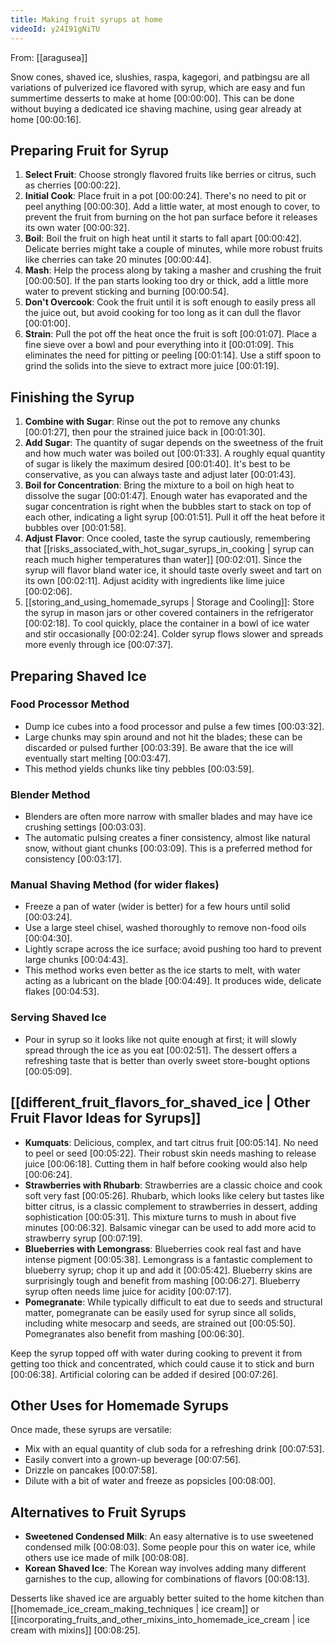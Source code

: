 ```yaml
---
title: Making fruit syrups at home
videoId: y24I91gNiTU
---
```


From: [[aragusea]] <br/> 

Snow cones, shaved ice, slushies, raspa, kagegori, and patbingsu are all variations of pulverized ice flavored with syrup, which are easy and fun summertime desserts to make at home <a class="yt-timestamp" data-t="00:00:00">[00:00:00]</a>. This can be done without buying a dedicated ice shaving machine, using gear already at home <a class="yt-timestamp" data-t="00:00:16">[00:00:16]</a>.

## Preparing Fruit for Syrup

1.  **Select Fruit**: Choose strongly flavored fruits like berries or citrus, such as cherries <a class="yt-timestamp" data-t="00:00:22">[00:00:22]</a>.
2.  **Initial Cook**: Place fruit in a pot <a class="yt-timestamp" data-t="00:00:24">[00:00:24]</a>. There's no need to pit or peel anything <a class="yt-timestamp" data-t="00:00:30">[00:00:30]</a>. Add a little water, at most enough to cover, to prevent the fruit from burning on the hot pan surface before it releases its own water <a class="yt-timestamp" data-t="00:00:32">[00:00:32]</a>.
3.  **Boil**: Boil the fruit on high heat until it starts to fall apart <a class="yt-timestamp" data-t="00:00:42">[00:00:42]</a>. Delicate berries might take a couple of minutes, while more robust fruits like cherries can take 20 minutes <a class="yt-timestamp" data-t="00:00:44">[00:00:44]</a>.
4.  **Mash**: Help the process along by taking a masher and crushing the fruit <a class="yt-timestamp" data-t="00:00:50">[00:00:50]</a>. If the pan starts looking too dry or thick, add a little more water to prevent sticking and burning <a class="yt-timestamp" data-t="00:00:54">[00:00:54]</a>.
5.  **Don't Overcook**: Cook the fruit until it is soft enough to easily press all the juice out, but avoid cooking for too long as it can dull the flavor <a class="yt-timestamp" data-t="00:01:00">[00:01:00]</a>.
6.  **Strain**: Pull the pot off the heat once the fruit is soft <a class="yt-timestamp" data-t="00:01:07">[00:01:07]</a>. Place a fine sieve over a bowl and pour everything into it <a class="yt-timestamp" data-t="00:01:09">[00:01:09]</a>. This eliminates the need for pitting or peeling <a class="yt-timestamp" data-t="00:01:14">[00:01:14]</a>. Use a stiff spoon to grind the solids into the sieve to extract more juice <a class="yt-timestamp" data-t="00:01:19">[00:01:19]</a>.

## Finishing the Syrup

1.  **Combine with Sugar**: Rinse out the pot to remove any chunks <a class="yt-timestamp" data-t="00:01:27">[00:01:27]</a>, then pour the strained juice back in <a class="yt-timestamp" data-t="00:01:30">[00:01:30]</a>.
2.  **Add Sugar**: The quantity of sugar depends on the sweetness of the fruit and how much water was boiled out <a class="yt-timestamp" data-t="00:01:33">[00:01:33]</a>. A roughly equal quantity of sugar is likely the maximum desired <a class="yt-timestamp" data-t="00:01:40">[00:01:40]</a>. It's best to be conservative, as you can always taste and adjust later <a class="yt-timestamp" data-t="00:01:43">[00:01:43]</a>.
3.  **Boil for Concentration**: Bring the mixture to a boil on high heat to dissolve the sugar <a class="yt-timestamp" data-t="00:01:47">[00:01:47]</a>. Enough water has evaporated and the sugar concentration is right when the bubbles start to stack on top of each other, indicating a light syrup <a class="yt-timestamp" data-t="00:01:51">[00:01:51]</a>. Pull it off the heat before it bubbles over <a class="yt-timestamp" data-t="00:01:58">[00:01:58]</a>.
4.  **Adjust Flavor**: Once cooled, taste the syrup cautiously, remembering that [[risks_associated_with_hot_sugar_syrups_in_cooking | syrup can reach much higher temperatures than water]] <a class="yt-timestamp" data-t="00:02:01">[00:02:01]</a>. Since the syrup will flavor bland water ice, it should taste overly sweet and tart on its own <a class="yt-timestamp" data-t="00:02:11">[00:02:11]</a>. Adjust acidity with ingredients like lime juice <a class="yt-timestamp" data-t="00:02:06">[00:02:06]</a>.
5.  [[storing_and_using_homemade_syrups | Storage and Cooling]]: Store the syrup in mason jars or other covered containers in the refrigerator <a class="yt-timestamp" data-t="00:02:18">[00:02:18]</a>. To cool quickly, place the container in a bowl of ice water and stir occasionally <a class="yt-timestamp" data-t="00:02:24">[00:02:24]</a>. Colder syrup flows slower and spreads more evenly through ice <a class="yt-timestamp" data-t="00:07:37">[00:07:37]</a>.

## Preparing Shaved Ice

### Food Processor Method

*   Dump ice cubes into a food processor and pulse a few times <a class="yt-timestamp" data-t="00:03:32">[00:03:32]</a>.
*   Large chunks may spin around and not hit the blades; these can be discarded or pulsed further <a class="yt-timestamp" data-t="00:03:39">[00:03:39]</a>. Be aware that the ice will eventually start melting <a class="yt-timestamp" data-t="00:03:47">[00:03:47]</a>.
*   This method yields chunks like tiny pebbles <a class="yt-timestamp" data-t="00:03:59">[00:03:59]</a>.

### Blender Method

*   Blenders are often more narrow with smaller blades and may have ice crushing settings <a class="yt-timestamp" data-t="00:03:03">[00:03:03]</a>.
*   The automatic pulsing creates a finer consistency, almost like natural snow, without giant chunks <a class="yt-timestamp" data-t="00:03:09">[00:03:09]</a>. This is a preferred method for consistency <a class="yt-timestamp" data-t="00:03:17">[00:03:17]</a>.

### Manual Shaving Method (for wider flakes)

*   Freeze a pan of water (wider is better) for a few hours until solid <a class="yt-timestamp" data-t="00:03:24">[00:03:24]</a>.
*   Use a large steel chisel, washed thoroughly to remove non-food oils <a class="yt-timestamp" data-t="00:04:30">[00:04:30]</a>.
*   Lightly scrape across the ice surface; avoid pushing too hard to prevent large chunks <a class="yt-timestamp" data-t="00:04:43">[00:04:43]</a>.
*   This method works even better as the ice starts to melt, with water acting as a lubricant on the blade <a class="yt-timestamp" data-t="00:04:49">[00:04:49]</a>. It produces wide, delicate flakes <a class="yt-timestamp" data-t="00:04:53">[00:04:53]</a>.

### Serving Shaved Ice

*   Pour in syrup so it looks like not quite enough at first; it will slowly spread through the ice as you eat <a class="yt-timestamp" data-t="00:02:51">[00:02:51]</a>. The dessert offers a refreshing taste that is better than overly sweet store-bought options <a class="yt-timestamp" data-t="00:05:09">[00:05:09]</a>.

## [[different_fruit_flavors_for_shaved_ice | Other Fruit Flavor Ideas for Syrups]]

*   **Kumquats**: Delicious, complex, and tart citrus fruit <a class="yt-timestamp" data-t="00:05:14">[00:05:14]</a>. No need to peel or seed <a class="yt-timestamp" data-t="00:05:22">[00:05:22]</a>. Their robust skin needs mashing to release juice <a class="yt-timestamp" data-t="00:06:18">[00:06:18]</a>. Cutting them in half before cooking would also help <a class="yt-timestamp" data-t="00:06:24">[00:06:24]</a>.
*   **Strawberries with Rhubarb**: Strawberries are a classic choice and cook soft very fast <a class="yt-timestamp" data-t="00:05:26">[00:05:26]</a>. Rhubarb, which looks like celery but tastes like bitter citrus, is a classic complement to strawberries in dessert, adding sophistication <a class="yt-timestamp" data-t="00:05:31">[00:05:31]</a>. This mixture turns to mush in about five minutes <a class="yt-timestamp" data-t="00:06:32">[00:06:32]</a>. Balsamic vinegar can be used to add more acid to strawberry syrup <a class="yt-timestamp" data-t="00:07:19">[00:07:19]</a>.
*   **Blueberries with Lemongrass**: Blueberries cook real fast and have intense pigment <a class="yt-timestamp" data-t="00:05:38">[00:05:38]</a>. Lemongrass is a fantastic complement to blueberry syrup; chop it up and add it <a class="yt-timestamp" data-t="00:05:42">[00:05:42]</a>. Blueberry skins are surprisingly tough and benefit from mashing <a class="yt-timestamp" data-t="00:06:27">[00:06:27]</a>. Blueberry syrup often needs lime juice for acidity <a class="yt-timestamp" data-t="00:07:17">[00:07:17]</a>.
*   **Pomegranate**: While typically difficult to eat due to seeds and structural matter, pomegranate can be easily used for syrup since all solids, including white mesocarp and seeds, are strained out <a class="yt-timestamp" data-t="00:05:50">[00:05:50]</a>. Pomegranates also benefit from mashing <a class="yt-timestamp" data-t="00:06:30">[00:06:30]</a>.

Keep the syrup topped off with water during cooking to prevent it from getting too thick and concentrated, which could cause it to stick and burn <a class="yt-timestamp" data-t="00:06:38">[00:06:38]</a>. Artificial coloring can be added if desired <a class="yt-timestamp" data-t="00:07:26">[00:07:26]</a>.

## Other Uses for Homemade Syrups

Once made, these syrups are versatile:
*   Mix with an equal quantity of club soda for a refreshing drink <a class="yt-timestamp" data-t="00:07:53">[00:07:53]</a>.
*   Easily convert into a grown-up beverage <a class="yt-timestamp" data-t="00:07:56">[00:07:56]</a>.
*   Drizzle on pancakes <a class="yt-timestamp" data-t="00:07:58">[00:07:58]</a>.
*   Dilute with a bit of water and freeze as popsicles <a class="yt-timestamp" data-t="00:08:00">[00:08:00]</a>.

## Alternatives to Fruit Syrups

*   **Sweetened Condensed Milk**: An easy alternative is to use sweetened condensed milk <a class="yt-timestamp" data-t="00:08:03">[00:08:03]</a>. Some people pour this on water ice, while others use ice made of milk <a class="yt-timestamp" data-t="00:08:08">[00:08:08]</a>.
*   **Korean Shaved Ice**: The Korean way involves adding many different garnishes to the cup, allowing for combinations of flavors <a class="yt-timestamp" data-t="00:08:13">[00:08:13]</a>.

Desserts like shaved ice are arguably better suited to the home kitchen than [[homemade_ice_cream_making_techniques | ice cream]] or [[incorporating_fruits_and_other_mixins_into_homemade_ice_cream | ice cream with mixins]] <a class="yt-timestamp" data-t="00:08:25">[00:08:25]</a>.